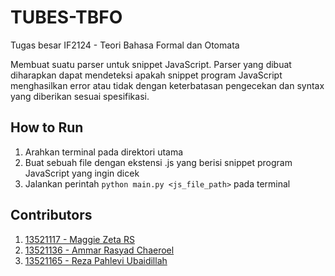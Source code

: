 # TUBES-TBFO
Tugas besar IF2124 - Teori Bahasa Formal dan Otomata

Membuat suatu parser untuk snippet JavaScript. Parser yang dibuat diharapkan dapat mendeteksi apakah snippet program JavaScript menghasilkan error atau tidak dengan keterbatasan pengecekan dan syntax yang diberikan sesuai spesifikasi.

## How to Run
1. Arahkan terminal pada direktori utama
2. Buat sebuah file dengan ekstensi .js yang berisi snippet program JavaScript yang ingin dicek
3. Jalankan perintah `python main.py <js_file_path>` pada terminal

## Contributors
1. [13521117 - Maggie Zeta RS](https://github.com/maggiezetaa)
2. [13521136 - Ammar Rasyad Chaeroel](https://github.com/ammarasyad)
3. [13521165 - Reza Pahlevi Ubaidillah](https://github.com/obediqbal)

